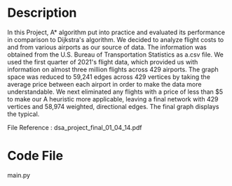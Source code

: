 # Description

In this Project, A* algorithm put into practice and evaluated its performance in comparison to Dijkstra's algorithm. We decided to analyze flight costs to and from various airports as our source of data. The information was obtained from the U.S. Bureau of Transportation Statistics as a.csv file. We used the first quarter of 2021's flight data, which provided us with information on almost three million flights across 429 airports. The graph space was reduced to 59,241 edges across 429 vertices by taking the average price between each airport in order to make the data more understandable. We next eliminated any flights with a price of less than $5 to make our A heuristic more applicable, leaving a final network with 429 vertices and 58,974 weighted, directional edges. The final graph displays the typical.


File Reference : dsa_project_final_01_04_14.pdf


# Code File
main.py
